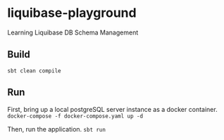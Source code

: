 # liquibase-playground
Learning Liquibase DB Schema Management

## Build
`sbt clean compile`

## Run
First, bring up a local postgreSQL server instance as a docker container.
`docker-compose -f docker-compose.yaml up -d`

Then, run the application.
`sbt run`
